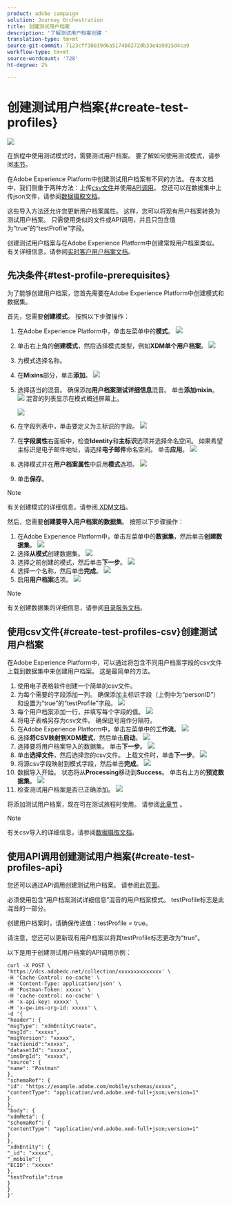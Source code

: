 ```yaml
---
product: adobe campaign
solution: Journey Orchestration
title: 创建测试用户档案
description: '了解测试用户档案创建 '
translation-type: tm+mt
source-git-commit: 7123cff30039d6a5174b0272db33e4a9d15d4ca9
workflow-type: tm+mt
source-wordcount: '728'
ht-degree: 2%

---
```



# 创建测试用户档案{#create-test-profiles}

![](../assets/do-not-localize/badge.png)

在旅程中使用测试模式时，需要测试用户档案。 要了解如何使用测试模式，请参阅[本节](../building-journeys/testing-the-journey.md)。

在Adobe Experience Platform中创建测试用户档案有不同的方法。 在本文档中，我们侧重于两种方法：上传[csv文件](../building-journeys/creating-test-profiles.md#create-test-profiles-csv)并使用[API调用](../building-journeys/creating-test-profiles.md#create-test-profiles-api)。 您还可以在数据集中上传json文件，请参阅[数据摄取文档](https://experienceleague.adobe.com/docs/experience-platform/ingestion/tutorials/ingest-batch-data.html#add-data-to-dataset)。

这些导入方法还允许您更新用户档案属性。 这样，您可以将现有用户档案转换为测试用户档案。 只需使用类似的文件或API调用，并且只包含值为“true”的“testProfile”字段。

创建测试用户档案与在Adobe Experience Platform中创建常规用户档案类似。 有关详细信息，请参阅[实时客户用户档案文档](https://experienceleague.adobe.com/docs/experience-platform/profile/home.html)。

## 先决条件{#test-profile-prerequisites}

为了能够创建用户档案，您首先需要在Adobe Experience Platform中创建模式和数据集。

首先，您需要&#x200B;**创建模式**。 按照以下步骤操作：

1. 在Adobe Experience Platform中，单击左菜单中的&#x200B;**模式**。
   ![](../assets/test-profiles-0.png)
1. 单击右上角的&#x200B;**创建模式**，然后选择模式类型，例如&#x200B;**XDM单个用户档案**。
   ![](../assets/test-profiles-1.png)
1. 为模式选择名称。
1. 在&#x200B;**Mixins**&#x200B;部分，单击&#x200B;**添加**。
   ![](../assets/test-profiles-1-bis.png)
1. 选择适当的混音。 确保添加&#x200B;**用户档案测试详细信息**&#x200B;混音。 单击&#x200B;**添加mixin**。
   ![](../assets/test-profiles-1-ter.png)
混音的列表显示在模式概述屏幕上。

   ![](../assets/test-profiles-2.png)
1. 在字段列表中，单击要定义为主标识的字段。
   ![](../assets/test-profiles-3.png)
1. 在&#x200B;**字段属性**&#x200B;右面板中，检查&#x200B;**Identity**&#x200B;和&#x200B;**主标识**&#x200B;选项并选择命名空间。 如果希望主标识是电子邮件地址，请选择&#x200B;**电子邮件**&#x200B;命名空间。 单击&#x200B;**应用**。
   ![](../assets/test-profiles-4.png)
1. 选择模式并在&#x200B;**用户档案属性**&#x200B;中启用&#x200B;**模式**选项。
   ![](../assets/test-profiles-5.png)
1. 单击&#x200B;**保存**。

>[!NOTE]
>
>有关创建模式的详细信息，请参阅[ XDM文档](https://experienceleague.adobe.com/docs/experience-platform/xdm/ui/resources/schemas.html#prerequisites)。

然后，您需要&#x200B;**创建要导入用户档案的数据集**。 按照以下步骤操作：

1. 在Adobe Experience Platform中，单击左菜单中的&#x200B;**数据集**，然后单击&#x200B;**创建数据集**。
   ![](../assets/test-profiles-6.png)
1. 选择&#x200B;**从模式**创建数据集。
   ![](../assets/test-profiles-7.png)
1. 选择之前创建的模式，然后单击&#x200B;**下一步**。
   ![](../assets/test-profiles-8.png)
1. 选择一个名称，然后单击&#x200B;**完成**。
   ![](../assets/test-profiles-9.png)
1. 启用&#x200B;**用户档案**选项。
   ![](../assets/test-profiles-10.png)

>[!NOTE]
>
> 有关创建数据集的详细信息，请参阅[目录服务文档](https://experienceleague.adobe.com/docs/experience-platform/catalog/datasets/user-guide.html#getting-started)。

## 使用csv文件{#create-test-profiles-csv}创建测试用户档案

在Adobe Experience Platform中，可以通过将包含不同用户档案字段的csv文件上载到数据集中来创建用户档案。 这是最简单的方法。

1. 使用电子表格软件创建一个简单的csv文件。
1. 为每个需要的字段添加一列。 确保添加主标识字段（上例中为“personID”）和设置为“true”的“testProfile”字段。
   ![](../assets/test-profiles-11.png)
1. 每个用户档案添加一行，并填写每个字段的值。
   ![](../assets/test-profiles-12.png)
1. 将电子表格另存为csv文件。 确保逗号用作分隔符。
1. 在Adobe Experience Platform中，单击左菜单中的&#x200B;**工作流**。
   ![](../assets/test-profiles-14.png)
1. 选择&#x200B;**将CSV映射到XDM模式**，然后单击&#x200B;**启动**。
   ![](../assets/test-profiles-16.png)
1. 选择要将用户档案导入的数据集。 单击&#x200B;**下一步**。
   ![](../assets/test-profiles-17.png)
1. 单击&#x200B;**选择文件**，然后选择您的csv文件。 上载文件时，单击&#x200B;**下一步**。
   ![](../assets/test-profiles-18.png)
1. 将源csv字段映射到模式字段，然后单击&#x200B;**完成**。
   ![](../assets/test-profiles-19.png)
1. 数据导入开始。 状态将从&#x200B;**Processing**&#x200B;移动到&#x200B;**Success**。 单击右上方的&#x200B;**预览数据集**。
   ![](../assets/test-profiles-20.png)
1. 检查测试用户档案是否已正确添加。
   ![](../assets/test-profiles-21.png)

将添加测试用户档案，现在可在测试旅程时使用。 请参阅[此章节](../building-journeys/testing-the-journey.md) 。
>[!NOTE]
>
> 有关csv导入的详细信息，请参阅[数据摄取文档](https://experienceleague.adobe.com/docs/experience-platform/ingestion/tutorials/map-a-csv-file.html#tutorials)。

## 使用API调用创建测试用户档案{#create-test-profiles-api}

您还可以通过API调用创建测试用户档案。 请参阅此[页面](https://docs.adobe.com/content/help/zh-Hans/experience-platform/profile/home.html)。

必须使用包含“用户档案测试详细信息”混音的用户档案模式。 testProfile标志是此混音的一部分。

创建用户档案时，请确保传递值：testProfile = true。

请注意，您还可以更新现有用户档案以将其testProfile标志更改为“true”。

以下是用于创建测试用户档案的API调用示例：

```
curl -X POST \
'https://dcs.adobedc.net/collection/xxxxxxxxxxxxxx' \
-H 'Cache-Control: no-cache' \
-H 'Content-Type: application/json' \
-H 'Postman-Token: xxxxx' \
-H 'cache-control: no-cache' \
-H 'x-api-key: xxxxx' \
-H 'x-gw-ims-org-id: xxxxx' \
-d '{
"header": {
"msgType": "xdmEntityCreate",
"msgId": "xxxxx",
"msgVersion": "xxxxx",
"xactionid":"xxxxx",
"datasetId": "xxxxx",
"imsOrgId": "xxxxx",
"source": {
"name": "Postman"
},
"schemaRef": {
"id": "https://example.adobe.com/mobile/schemas/xxxxx",
"contentType": "application/vnd.adobe.xed-full+json;version=1"
}
},
"body": {
"xdmMeta": {
"schemaRef": {
"contentType": "application/vnd.adobe.xed-full+json;version=1"
}
},
"xdmEntity": {
"_id": "xxxxx",
"_mobile":{
"ECID": "xxxxx"
},
"testProfile":true
}
}
}'
```

